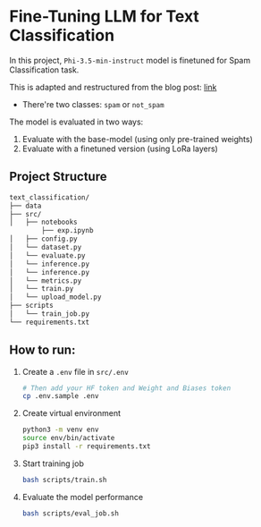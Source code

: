 # Fine-Tuning LLM for Text Classification

In this project, `Phi-3.5-min-instruct` model is finetuned for Spam Classification task.

This is adapted and restructured from the blog post: [link](https://www.datacamp.com/tutorial/fine-tuning-phi-3-5)

- There're two classes: `spam` or `not_spam`

The model is evaluated in two ways:

1. Evaluate with the base-model (using only pre-trained weights)
2. Evaluate with a finetuned version (using LoRa layers)

## Project Structure

```markdown
text_classification/
├── data
├── src/
│   ├── notebooks
        ├── exp.ipynb
│   ├── config.py
│   └── dataset.py
│   └── evaluate.py
│   └── inference.py
│   └── inference.py
│   └── metrics.py
│   └── train.py
│   └── upload_model.py
├── scripts
│   └── train_job.py
└── requirements.txt
```


## How to run:

1. Create a `.env` file in `src/.env` 

    ```bash
    # Then add your HF token and Weight and Biases token
    cp .env.sample .env
    ```

2. Create virtual environment

    ```bash
    python3 -m venv env
    source env/bin/activate
    pip3 install -r requirements.txt
    ```

3. Start training job

    ```bash
    bash scripts/train.sh
    ```

4. Evaluate the model performance

    ```bash
    bash scripts/eval_job.sh
    ```